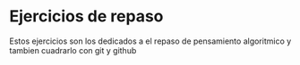 # Ejercicios de repaso

Estos ejercicios son los dedicados a el repaso de pensamiento algoritmico
y tambien cuadrarlo con git y github

